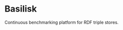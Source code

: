 # Basilisk

Continuous benchmarking platform for RDF triple stores.

[//]: # (TODO Write setup of Fuseki )